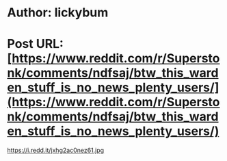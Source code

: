 # Author: lickybum
# Post URL: [https://www.reddit.com/r/Superstonk/comments/ndfsaj/btw_this_warden_stuff_is_no_news_plenty_users/](https://www.reddit.com/r/Superstonk/comments/ndfsaj/btw_this_warden_stuff_is_no_news_plenty_users/)


https://i.redd.it/jxhg2ac0nez61.jpg